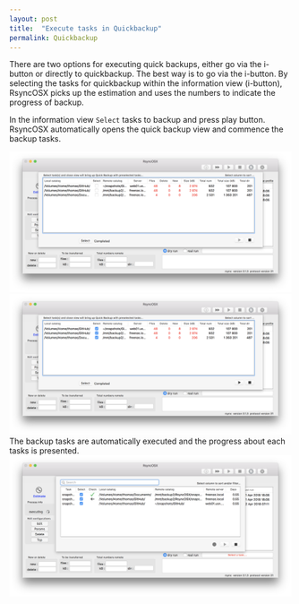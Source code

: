 ```yaml
---
layout: post
title:  "Execute tasks in Quickbackup"
permalink: Quickbackup
---
```

There are two options for executing quick backups, either go via the i-button or directly to quickbackup. The best way is to go via the i-button. By selecting the tasks for quickbackup within the information view (i-button), RsyncOSX picks up the estimation and uses the numbers to indicate the progress of backup.

In the information view `Select` tasks to backup and press play button. RsyncOSX automatically opens the quick backup view and commence the backup tasks.

![Execute view](/images/RsyncOSX/master/quickbackup/quick1.png)
![Execute view](/images/RsyncOSX/master/quickbackup/quick2.png)
The backup tasks are automatically executed and the progress about each tasks is presented.
![Execute view](/images/RsyncOSX/master/quickbackup/quick3.png)
